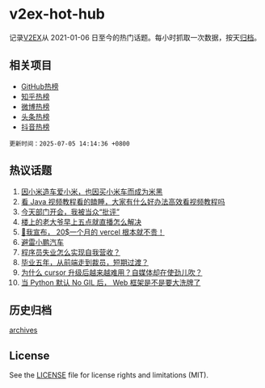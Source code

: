 # v2ex-hot-hub

 记录[V2EX](https://www.v2ex.com/)从 2021-01-06 日至今的热门话题。每小时抓取一次数据，按天[归档](archives)。
 
 ## 相关项目

- [GitHub热榜](https://github.com/lonnyzhang423/github-hot-hub)
- [知乎热榜](https://github.com/lonnyzhang423/zhihu-hot-hub)
- [微博热榜](https://github.com/lonnyzhang423/weibo-hot-hub)
- [头条热榜](https://github.com/lonnyzhang423/toutiao-hot-hub)
- [抖音热榜](https://github.com/lonnyzhang423/douyin-hot-hub)


 `更新时间：2025-07-05 14:14:36 +0800`

## 热议话题

1. [因小米造车爱小米，也因买小米车而成为米黑](https://www.v2ex.com/t/1143035)
1. [看 Java 视频教程看的瞌睡，大家有什么好办法高效看视频教程吗](https://www.v2ex.com/t/1143044)
1. [今天部门开会，我被当众“批评”](https://www.v2ex.com/t/1143126)
1. [楼上的老大爷早上五点就直播怎么解决](https://www.v2ex.com/t/1143148)
1. [🤪我宣布， 20$一个月的 vercel 根本就不贵！](https://www.v2ex.com/t/1143093)
1. [避雷小鹏汽车](https://www.v2ex.com/t/1143107)
1. [程序员失业怎么实现自我营收？](https://www.v2ex.com/t/1143066)
1. [毕业五年，从前端走到裁员，短期过渡？](https://www.v2ex.com/t/1143057)
1. [为什么 cursor 升级后越来越难用？自媒体却在使劲儿吹？](https://www.v2ex.com/t/1143150)
1. [当 Python 默认 No GIL 后， Web 框架是不是要大洗牌了](https://www.v2ex.com/t/1143018)

## 历史归档

[archives](archives)

## License

See the [LICENSE](LICENSE) file for license rights and limitations (MIT).
